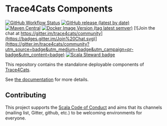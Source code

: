 # Trace4Cats Components

[![GitHub Workflow Status](https://img.shields.io/github/workflow/status/trace4cats/trace4cats-components/Continuous%20Integration)](https://github.com/trace4cats/trace4cats-components/actions?query=workflow%3A%22Continuous%20Integration%22)
[![GitHub release (latest by date)](https://img.shields.io/github/v/release/trace4cats/trace4cats-components?label=stable)](https://github.com/trace4cats/trace4cats-components/releases/latest)
[![Maven Central](https://img.shields.io/maven-central/v/io.janstenpickle/trace4cats-agent-common_2.13?label=early)](https://maven-badges.herokuapp.com/maven-central/io.janstenpickle/trace4cats-agent-common_2.13)
[![Docker Image Version (tag latest semver)](https://img.shields.io/docker/v/janstenpickle/trace4cats-agent/latest?label=dockerhub)](https://hub.docker.com/r/janstenpickle/trace4cats-agent/tags?page=1&ordering=last_updated)
[![Join the chat at https://gitter.im/trace4cats/community](https://badges.gitter.im/Join%20Chat.svg)](https://gitter.im/trace4cats/community?utm_source=badge&utm_medium=badge&utm_campaign=pr-badge&utm_content=badge)
[![Scala Steward badge](https://img.shields.io/badge/Scala_Steward-helping-blue.svg?style=flat&logo=data:image/png;base64,iVBORw0KGgoAAAANSUhEUgAAAA4AAAAQCAMAAAARSr4IAAAAVFBMVEUAAACHjojlOy5NWlrKzcYRKjGFjIbp293YycuLa3pYY2LSqql4f3pCUFTgSjNodYRmcXUsPD/NTTbjRS+2jomhgnzNc223cGvZS0HaSD0XLjbaSjElhIr+AAAAAXRSTlMAQObYZgAAAHlJREFUCNdNyosOwyAIhWHAQS1Vt7a77/3fcxxdmv0xwmckutAR1nkm4ggbyEcg/wWmlGLDAA3oL50xi6fk5ffZ3E2E3QfZDCcCN2YtbEWZt+Drc6u6rlqv7Uk0LdKqqr5rk2UCRXOk0vmQKGfc94nOJyQjouF9H/wCc9gECEYfONoAAAAASUVORK5CYII=)](https://scala-steward.org)

This repository contains the standalone deployable components of [Trace4Cats](https://github.com/trace4cats/trace4cats).

See [the documentation](https://github.com/trace4cats/trace4cats-docs/blob/master/docs/components.md) for more details.

## Contributing

This project supports the [Scala Code of Conduct](https://typelevel.org/code-of-conduct.html) and aims that its channels
(mailing list, Gitter, github, etc.) to be welcoming environments for everyone.
